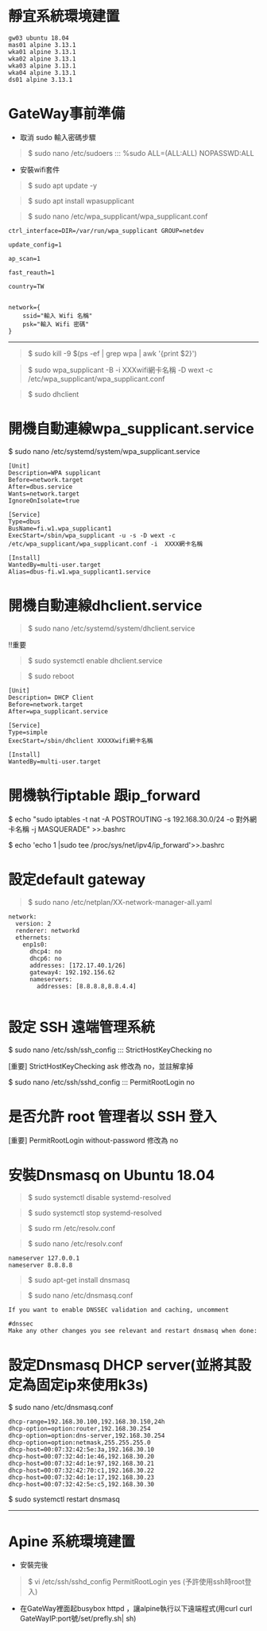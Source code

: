 # 靜宜系統環境建置
```
gw03 ubuntu 18.04
mas01 alpine 3.13.1
wka01 alpine 3.13.1
wka02 alpine 3.13.1
wka03 alpine 3.13.1
wka04 alpine 3.13.1
ds01 alpine 3.13.1
```

# GateWay事前準備 
- 取消 sudo 輸入密碼步驟
>$ sudo nano  /etc/sudoers
                   :::
%sudo   ALL=(ALL:ALL)  NOPASSWD:ALL
- 安裝wifi套件
>$ sudo apt update -y

>$ sudo apt install wpasupplicant

>$ sudo nano /etc/wpa_supplicant/wpa_supplicant.conf
```
ctrl_interface=DIR=/var/run/wpa_supplicant GROUP=netdev

update_config=1

ap_scan=1

fast_reauth=1

country=TW


network={
    ssid="輸入 Wifi 名稱" 
    psk="輸入 Wifi 密碼"
}
```
---



>$ sudo kill -9 $(ps -ef | grep wpa | awk '{print $2}')

>$ sudo wpa_supplicant -B -i XXXwifi網卡名稱 -D wext -c /etc/wpa_supplicant/wpa_supplicant.conf

>$ sudo dhclient

# 開機自動連線wpa_supplicant.service
$ sudo nano /etc/systemd/system/wpa_supplicant.service
```
[Unit]
Description=WPA supplicant
Before=network.target
After=dbus.service
Wants=network.target
IgnoreOnIsolate=true

[Service]
Type=dbus
BusName=fi.w1.wpa_supplicant1
ExecStart=/sbin/wpa_supplicant -u -s -D wext -c /etc/wpa_supplicant/wpa_supplicant.conf -i  XXXX網卡名稱

[Install]
WantedBy=multi-user.target  
Alias=dbus-fi.w1.wpa_supplicant1.service

```
# 開機自動連線dhclient.service
 
>$ sudo nano /etc/systemd/system/dhclient.service

!!重要
>$ sudo systemctl enable dhclient.service

>$ sudo reboot

```
[Unit]
Description= DHCP Client
Before=network.target
After=wpa_supplicant.service

[Service]
Type=simple
ExecStart=/sbin/dhclient XXXXXwifi網卡名稱

[Install]
WantedBy=multi-user.target

```

# 開機執行iptable 跟ip_forward

$ echo "sudo iptables -t nat -A POSTROUTING -s 192.168.30.0/24 -o 對外網卡名稱 -j MASQUERADE" >>.bashrc

$ echo 'echo 1 |sudo tee /proc/sys/net/ipv4/ip_forward'>>.bashrc

# 設定default gateway
>$ sudo nano /etc/netplan/XX-network-manager-all.yaml
```
network:
  version: 2
  renderer: networkd
  ethernets:
    enp1s0:
      dhcp4: no
      dhcp6: no
      addresses: [172.17.40.1/26]
      gateway4: 192.192.156.62
      nameservers:
        addresses: [8.8.8.8,8.8.4.4]


```
# 設定 SSH 遠端管理系統
$ sudo nano /etc/ssh/ssh_config
                            :::
StrictHostKeyChecking no

[重要] StrictHostKeyChecking ask 修改為 no，並註解拿掉

$ sudo nano /etc/ssh/sshd_config
                           :::
PermitRootLogin no
# 是否允許 root 管理者以 SSH 登入
[重要] PermitRootLogin without-password 修改為 no

# 安裝Dnsmasq on Ubuntu 18.04
>$ sudo systemctl disable systemd-resolved

>$ sudo systemctl stop systemd-resolved

>$ sudo rm /etc/resolv.conf

>$ sudo nano /etc/resolv.conf
```
nameserver 127.0.0.1
nameserver 8.8.8.8
```
>$ sudo apt-get install dnsmasq

>$ sudo nano /etc/dnsmasq.conf
```
If you want to enable DNSSEC validation and caching, uncomment

#dnssec
Make any other changes you see relevant and restart dnsmasq when done:
```

# 設定Dnsmasq DHCP server(並將其設定為固定ip來使用k3s)
$ sudo nano /etc/dnsmasq.conf
```
dhcp-range=192.168.30.100,192.168.30.150,24h
dhcp-option=option:router,192.168.30.254
dhcp-option=option:dns-server,192.168.30.254
dhcp-option=option:netmask,255.255.255.0
dhcp-host=00:07:32:42:5e:3a,192.168.30.10
dhcp-host=00:07:32:4d:1e:46,192.168.30.20
dhcp-host=00:07:32:4d:1e:97,192.168.30.21
dhcp-host=00:07:32:42:70:c1,192.168.30.22
dhcp-host=00:07:32:4d:1e:17,192.168.30.23
dhcp-host=00:07:32:42:5e:c5,192.168.30.30

```
$ sudo systemctl restart dnsmasq

---
# Apine 系統環境建置

- 安裝完後
 
> $ vi /etc/ssh/sshd_config 
 PermitRootLogin yes (予許使用ssh時root登入)

- 在GateWay裡面起busybox httpd ，讓alpine執行以下遠端程式(用curl curl GateWayIP:port號/set/prefly.sh| sh)
